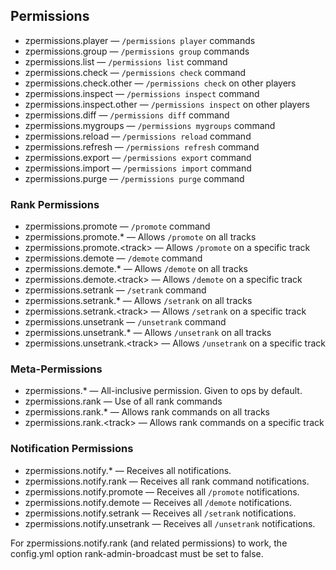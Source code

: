 ## Permissions ##

*   zpermissions.player &mdash; `/permissions player` commands
*   zpermissions.group &mdash; `/permissions group` commands
*   zpermissions.list &mdash; `/permissions list` command
*   zpermissions.check &mdash; `/permissions check` command
*   zpermissions.check.other &mdash; `/permissions check` on other players
*   zpermissions.inspect &mdash; `/permissions inspect` command
*   zpermissions.inspect.other &mdash; `/permissions inspect` on other players
*   zpermissions.diff &mdash; `/permissions diff` command
*   zpermissions.mygroups &mdash; `/permissions mygroups` command
*   zpermissions.reload &mdash; `/permissions reload` command
*   zpermissions.refresh &mdash; `/permissions refresh` command
*   zpermissions.export &mdash; `/permissions export` command
*   zpermissions.import &mdash; `/permissions import` command
*   zpermissions.purge &mdash; `/permissions purge` command

### Rank Permissions ###

*   zpermissions.promote &mdash; `/promote` command
*   zpermissions.promote.* &mdash; Allows `/promote` on all tracks
*   zpermissions.promote.&lt;track> &mdash; Allows `/promote` on a specific track
*   zpermissions.demote &mdash; `/demote` command
*   zpermissions.demote.* &mdash;  Allows `/demote` on all tracks
*   zpermissions.demote.&lt;track> &mdash; Allows `/demote` on a specific track
*   zpermissions.setrank &mdash; `/setrank` command
*   zpermissions.setrank.* &mdash; Allows `/setrank` on all tracks
*   zpermissions.setrank.&lt;track> &mdash; Allows `/setrank` on a specific track
*   zpermissions.unsetrank &mdash; `/unsetrank` command
*   zpermissions.unsetrank.* &mdash; Allows `/unsetrank` on all tracks
*   zpermissions.unsetrank.&lt;track> &mdash; Allows `/unsetrank` on a specific track

### Meta-Permissions ###

*   zpermissions.* &mdash; All-inclusive permission. Given to ops by default.
*   zpermissions.rank &mdash; Use of all rank commands
*   zpermissions.rank.* &mdash; Allows rank commands on all tracks
*   zpermissions.rank.&lt;track> &mdash; Allows rank commands on a specific track

### Notification Permissions ###
*   zpermissions.notify.* &mdash; Receives all notifications.
*   zpermissions.notify.rank &mdash; Receives all rank command notifications.
*   zpermissions.notify.promote &mdash; Receives all `/promote` notifications.
*   zpermissions.notify.demote &mdash; Receives all `/demote` notifications.
*   zpermissions.notify.setrank &mdash; Receives all `/setrank` notifications.
*   zpermissions.notify.unsetrank &mdash; Receives all `/unsetrank` notifications.

For zpermissions.notify.rank (and related permissions) to work, the config.yml option rank-admin-broadcast must be set to false.
